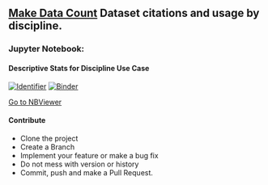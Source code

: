 ## [Make Data Count](https://makedatacount.org/) Dataset citations and usage by discipline. 

### Jupyter Notebook:

#### Descriptive Stats for Discipline Use Case

[![Identifier](https://img.shields.io/badge/doi-10.14454%2Fw67k--5373-blue)](https://doi.org/10.14454/w67k-5373)
[![Binder](https://mybinder.org/badge_logo.svg)](https://mybinder.org/v2/gh/datacite/pidgraph-notebooks-python/master?urlpath=lab/tree/mdc-dataset-discipline%2Fdiscipline-data-gaps.ipynb)

[Go to NBViewer](https://nbviewer.jupyter.org/github/datacite/pidgraph-notebooks-python/blob/master/mdc-dataset-discipline/discipline-data-gaps.ipynb)


#### Contribute

- Clone the project
- Create a Branch
- Implement your feature or make a bug fix
- Do not mess with version or history
- Commit, push and make a Pull Request. 